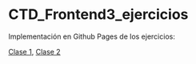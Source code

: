# CTD_Frontend3_ejercicios

Implementación en Github Pages de los ejercicios:

[Clase 1](https://agustinbravop.github.io/CTD_Frontend3_ejercicios//c1),
[Clase 2](https://agustinbravop.github.io/CTD_Frontend3_ejercicios/c2_JSX_frutas/)
